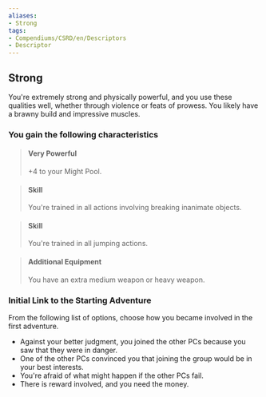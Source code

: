 ```yaml
---
aliases:
- Strong
tags:
- Compendiums/CSRD/en/Descriptors
- Descriptor
---
```


## Strong  
You're extremely strong and physically powerful, and you use these qualities well, whether through violence or feats of prowess. You likely have a brawny build and impressive muscles.
### You gain the following characteristics  
> #### Very Powerful
> +4 to your Might Pool.  

> #### Skill
> You're trained in all actions involving breaking inanimate objects.  

> #### Skill
> You're trained in all jumping actions.  

> #### Additional Equipment
> You have an extra medium weapon or heavy weapon.  

### Initial Link to the Starting Adventure  
From the following list of options, choose how you became involved in the first adventure.  
- Against your better judgment, you joined the other PCs because you saw that they were in danger.  
- One of the other PCs convinced you that joining the group would be in your best interests.  
- You're afraid of what might happen if the other PCs fail.  
- There is reward involved, and you need the money.  